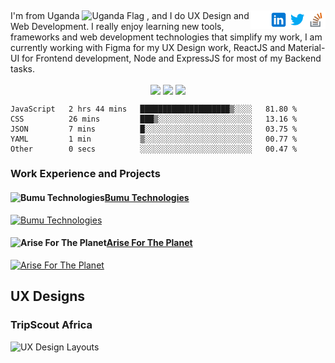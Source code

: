 <a href="https://stackoverflow.com/users/9900080/zack-atama"><img src='https://github.com/ZackAtama/zackatama/blob/main/assets/images/stackoverflow.png' alt='stackoverflow' height='30' align="right"/></a><a href="https://twitter.com/ZackAtama"><img src='https://github.com/ZackAtama/zackatama/blob/main/assets/images/twitter.png' alt='twitter' height='30' align="right"/></a><a href="https://www.linkedin.com/in/zack-atama-901326a5"><img src='https://github.com/ZackAtama/zackatama/blob/main/assets/images/linkedin.png' alt='linkedin' height='30' align="right"/></a><a href="https://github.com/ZackAtama"><img src='https://github.com/ZackAtama/zackatama/blob/main/assets/images/github.png' alt='github' height='30' align="right"/></a>
----

I'm from Uganda <img src='https://user-images.githubusercontent.com/19763840/179643513-90a8a28d-5e84-46d0-a24c-c55ef0ddd430.png' alt='Uganda Flag' height="15">
, and I do UX Design and Web Development. I really enjoy learning new tools, frameworks and web development technologies that simplify my work, I am currently working with Figma for my UX Design work, ReactJS and Material-UI for Frontend development, Node and ExpressJS for most of my Backend tasks.

<p align="center">
<img width="33%" src="https://github-readme-stats.vercel.app/api?username=zackatama&count_private=true&show_icons=true&include_all_commits=true&hide=contribs" align="center"/>
<img width="28%" src="https://github-readme-stats.vercel.app/api/top-langs?username=zackatama&show_icons=true&locale=en&layout=compact" align = "center"/>
<img width="37%" src="https://github-readme-stats.vercel.app/api/wakatime?username=zackatama" align="center"/> 
 </p>
 
<!--START_SECTION:waka-->

```text
JavaScript   2 hrs 44 mins   ████████████████████▒░░░░   81.80 %
CSS          26 mins         ███▒░░░░░░░░░░░░░░░░░░░░░   13.16 %
JSON         7 mins          █░░░░░░░░░░░░░░░░░░░░░░░░   03.75 %
YAML         1 min           ▒░░░░░░░░░░░░░░░░░░░░░░░░   00.77 %
Other        0 secs          ░░░░░░░░░░░░░░░░░░░░░░░░░   00.47 %
```

<!--END_SECTION:waka-->
 
### Work Experience and Projects
#### [<img src='https://raw.githubusercontent.com/ZackAtama/zackatama/blob/main/assets/images/bumu.jpg' alt='Bumu Technologies' height='20' align="left">Bumu Technologies](https://bumutechnologies.com/)
[<img src='https://raw.githubusercontent.com/ZackAtama/zackatama/blob/main/assets/images/bumu-tech.png' alt='Bumu Technologies' height='300'>](https://bumutechnologies.com/)
<!-- I was responsible for designing and building the website of technology based company called [Bumu Technologies](https://bumutechnologies.com/). -->

#### [<img src='https://raw.githubusercontent.com/ZackAtama/zackatama/blob/main/assets/images/aftp.jpg' alt='Arise For The Planet' height='20' align="left">Arise For The Planet](http://arisefortheplanet.org/)
[<img src='https://raw.githubusercontent.com/ZackAtama/zackatama/blob/main/assets/images/arisefortheplanet.png' alt='Arise For The Planet' height='300'>](http://arisefortheplanet.org/)
<!-- I was responsible for designing and building the website of climatic change based organization called [Arise For The Planet](http://arisefortheplanet.org/). -->

## UX Designs
### TripScout Africa
<img src='https://raw.githubusercontent.com/ZackAtama/zackatama/blob/main/assets/images/tripscout3.jpg' alt='UX Design Layouts' height='700'>

